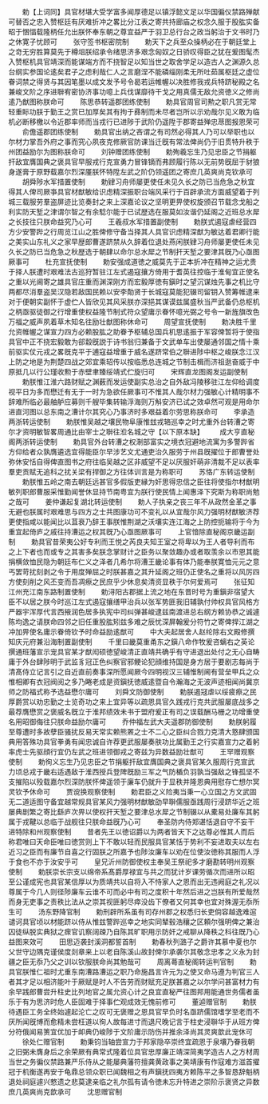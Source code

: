 <!-- { "loadSidebar": true } -->
　　勅【上词同】具官材堪大受学富多闻厚德足以镇浮懿文足以华国徧仪禁路殚献可替否之忠入赞枢廷有厌难折冲之畧比分江表之寄共持廊庙之权念久服于股肱实备昭于悃愊载隆柄任允出朕怀奉东朝之尊宜益严于羽卫总行台之政当躬治于文书时乃之休寛子忧顾可
　　张守签书枢密院制
　　勅天下之兵至众操柄必在于朝廷堂上之竒无穷胜算莫先于樽俎朕绍承令绪思济多艰念匈奴之日骄叹得臣之犹在爰图髦杰入赞枢机具官靖深而能谋端方而不挠智足以知当世之取舍学足以造古人之渊源久总台纲实参国论逺矣君子之虑利哉仁人之言磨涅不能磷缁刚柔无所吐茹属枢廷之虚位眷词禁之得贤与其因笔墨以成文发予号令曷若运帷幄以决胜修我戎兵特跻秘殿之名兼峻文阶之序进聨宥密协济事功噫上兵伐谋靡待干戈之用真儒无敌允资徳义之修尚逺乃猷图称朕命可
　　陈思恭转遥郡团练使制
　　勅具官周官司勲之职凡赏无常轻重眎功朕于勤王之赏已加厚矣其有拘于彞制而未尽者岂所以示劝哉尔见义敢为临机必断移檄以令近郡率师而当戎行已进陟于武阶仍遥陞于郡寄益殚忠荩图报恩荣可
　　俞儋遥郡团练使制
　　勅具官出纳之吝谓之有司然必得其人乃可以举职也以尔材力掌吾外府之事而究心夙夜克修厥官防课当迁旣有常法俾尚仍于旧贯特升秩于州团益励尔为图称朕命可
　　刘钟赠团练使制
　　勅殉羲忘生乃见忠臣之节捐躯扞敌宜膺国典之褒具官早服戎行克宣勇力冒锋镝而弗顾履行陈以无前势旣屈于豺狼身遂膏于原野载嘉尔烈深厪朕怀特陞左武之阶仍领遥团之寄庶几英爽尚克钦承可
　　胡舜陟水军措置使制
　　勅肄习舟师屡更使任未见久长之防已当危急之秋宜得其人俾司厥亊具官材猷敏给识虑精深振职台端风采行于百辟承流方面威望着于列城三载服劳羣盗屏迹比览奏封之来上深嘉论议之坚明更畀使权旋颁召节载念戈船之利实防天堑之津谓尔智之有余騐尔能于已试歴选在服莫如汝谐仍延阁之近班总水犀之长技往只朕命益究乃心可
　　王羲叔水军措置副使制
　　勅朕式遏寇虐经营四方少安警跸之行周览江山之胜俾修守备当择其人具官识虑精深猷为敏达着君卿行能之美实山东礼义之家早歴郎曹遂跻禁从久辞着位退处燕闲朕肄习舟师屡更使任未见久长之防已当危急之秋歴选于朝肆以命尔总水犀之节制扞天堑之要津其旣乃心亟图厥事可
　　杜充宣抚使制
　　勅安强成道徳之威莫先于正本折冲在精神之运尤贵于择人朕遭时艰难法古巡狩暂驻江左式遏寇攘方倚用于耆英往控临于淮甸宜正使名之重以光阃寄之雄具官庄重而渊深刚方而宏毅厚徳有鎭时之望沉谋烛先事之机比守两都尽消羣盗吴汉隐若敌国民赖以安李勣贤于长城寇莫能犯辍司留钥入赞筹帷逮来对于便朝实副怀于虚伫人皆欣见其风采朕亦深挹其谋谟兹属盛秋当严武备仍总枢机之柄亟驱徒御之行增重使权益隆节制式符众望庸示眷怀噫光弼之号令一新旌旗改色万福之威声夙着草木知名往励壮猷图称休命可
　　周望宣抚使制
　　勅决胜千里允资帷幄之谋宣力四方必赖股肱之助眷予枢辅总国兵机思逺振于军容俾暂将于使指具官中正不挠宏毅敢为郤縠旣説于诗书翁归兼备于文武单车出使屡通邻国之情十乘前驱实仗元戎之畧旣克平于逋寇益增重于威名遂跻常伯之聨进陟中枢之峻朕念江汉上防之地是为荆楚四战之郊宜乘轺传以按临悉总连城之节制击楫而济祖逖奋威于中原抵几以行公瑾收勲于赤壁聿臻绥靖式伫旋归可
　　宋辉直龙图阁发运副使制
　　勅朕惟江淮六路财赋之渊薮而发运使副实总治之自外敌冯陵移驻江左仰给调度视平日为多而懋迁有无于一时为急欲任厥事可不惟其人哉尔材力强敏心计精明事不辞难所临必最舳舻应募则千艘毕集转输浮海则万斛安济已试之效卓然可观是用命尔进直河图以总东南之漕计尔其究心乃事济时多艰益着尔劳思称朕命可
　　李承造两浙转运使制
　　勅朕惟吴越之壤民物阜康惟玆戎辂巡幸之时尤重外台转漕之寄尔才资明敏智畧周通比由宰士之聨往涖名城之守【以下原本缺】
　　成大亨直秘阁两浙转运使制
　　勅具官外台转漕之权淛部富实之境衣冠避地流寓为多警跸省方仰给者众孰膺遴选宜得能臣尔早涉艺文尤通吏治久服劳于州县旣擢位于郎曹誉处弥休安恬自得俾直图书之府往临吴越之区非威望不足以厌服奸萌非清裁不足以表率羣吏贡赋无追科之扰关梁有捍御之方往体训言是为称职可
　　苏恪广东转运使制
　　勅朕惟五岭之南去朝廷远甚官多假版吏縁为奸思得忠信之臣往将使指尔材猷明敏列职郎曹服采惟勤闻誉休显持节南粤宜为朕行使民情上闻惠泽下究斯为称职尚勉之哉可
　　姜仲谦起复湖北转运使制
　　勅人子执亲之丧三年不从政然金革之事无避也朕属时艰难思与四方之士共图康功可不变礼以从宜哉尔风力强明材猷敏济荐更使指咸以能闻比以苴衰乃辞王事朕惟荆湖之沃壤实连江海之上防控扼输将于今为重宜起倚庐之戚往持漕运之权其旣乃心亟图厥事可
　　上官愔除直秘阁京畿运副制
　　勅具官昔荣夷公好专利而王悦之芮良夫知王室之将卑以为王人者导利而布之上下者也而或专之其害多矣朕念掌财计之臣务以聚敛趣办或者取羡余以市恩其能捐横敛恤民隐为朝廷布仁义之泽者几希尔将漕王畿论事有体乃能奉朕寛恤元元之意丐罢苛扰刻剥之令于用度殚屈之时朕甚嘉之其升延阁之班仍正使名之重将以风厉四方使刻削之风丕变而吾凋瘵之民庶乎少休息矣清资显秩于尔何爱焉可
　　张征知江州充江南东路制置使制
　　勅浔阳古郡据上流之地在东晋时号为重鎭非宿望大臣不以居之朕今时巡江左式遏寇攘缮甲治兵以张军势匪我旧辅孰付帅权具官风格方严器宇浑厚代言西掖润色居多执宪中司纠弹甚峻逮兹南渡进总右纲方赖协恭之诚遽陈均逸之请朕命四邻之旧任重股肱矧兹多难之辰忧深屏翰爰分符竹之寄俾捍江湖之冲加畀使名庸示眷倚钦予时命益励逺猷可
　　中大夫起居舍人赵纶除右文殿修撰知庆元府兼沿海制置副使制
　　千里曰畿莫重甬东之鎭八命作牧爰咨螭右之英论撰通班藩宣示宠具官某才猷闳硕徳望峻清正直靖共确乎有守进退出处付之无心自畴庸于外台肆陟明于武监豸冠正色纠察官邪鲠论犯顔维持国是身方居于要剧志每尚于清髙侍立记言引之自近直前奏事深所愿闻厥今四明视汉三辅惟制阃有营垒甲兵之众惟相卿有衣冠阀阅之多乃睠老成是资鎭抚徳威逺暨自令瀚海之无波声迹相闻尚冀京师之防福式称予选益懋尔庸可
　　刘舜文防御使制
　　勅朕遏冦虐以绥疲瘵之民厚爵赏以劝忠勤之士览奇功之来上宜异等以疏恩具官久践戎行克共武服屡底战多之最荐膺懋赏之褒威名旣立于淮邦绩效未书于盟府爰正有司之误载酬马栅之功增重使名用昭御侮往只朕命益励尔庸可
　　乔仲福左武大夫遥郡防御使制
　　勅朕躬履至尊遭时多故孽臣骚扰反易天常实赖熊罴之士不二心之臣纠合戮力克清大憝肆颁国典用答殊功具官拳勇有闻忠诚自许荐更武服屡奏肤功比属勤王之行实嘉宣力之着躬率虎士先驱顔行宜仍左武之班进领御戎之寄兹为异数益励壮猷可
　　王罕赠观察使制
　　勅徇义忘生乃见忠臣之节捐躯扞敌宜膺国典之褒具官某久服周行克宣武力顷总戎于畿右适遇敌于淮西授兵登陴旣励三军之气防楯负羽孰当强敌之锋孤坚不支摧陷以殁载嘉尔烈深防朕怀俾遥领于廉车仍就升于显秩并隆恩典用慰存亡想尔冥灵钦予休命可
　　贾谠换观察使制
　　勅君臣之义险夷当秉一心立国之方文武固无二道适图守备宜越常规具官某风力强明材猷敏劭早聨儒服亟践周行浸跻华近之班屡典剧繁之寄比繇庐次畀以使权扞天堑之要津总水犀之节制辍以从橐易处廉车其躬属于戎鞬以总临于战舰往只朕命益旣乃心可
　　奉圣防内侍郑谌恬退自守不妄干进特除和州观察使制
　　昔者先王以徳诏爵以为两者皆天下之达尊必惟其人而后称君唯曰天命臣唯曰徳赏则上下不敢以轻而民服具官某恬于势利不妄进取夫以左右近习之臣而有廉节自喜之行固朕之所嘉予也陟汝廉车以劝在位使汝徳称其服而人浮于食也不亦于汝安乎可
　　皇兄沂州防御使权主奉吴王祭祀多才磨勘转明州观察使制
　　勅朕崇长宗支以绵帝系髙爵厚禄宜与共之而犹计岁课劳循次而进所以昭至公谨成宪也具官某信厚以为质靖共以自将入不恃家人之恩而出无违阙庭之礼况以尊属于今几人则径陟廉车云谁不可而必中有司之度积十年然后进之岂朕有所爱哉然而身无吏事之责秩比法从之崇其视匪躬尽瘁没齿下僚者又何其幸也宜对殊渥无忝所生可
　　汤东野降官制
　　勅刑辟所系虽有司存州郡之权悉归长吏倘容越逸难逭谴诃具官顷以材能跻以侍从惟兹警跸巡幸之地实同辇毂浩穰之区頼尔强明俾之兼治囚徒纵脱实典狱之瘝官讥察阔疎乃自陈其旷职用示防奸之戒聊从降秩之科往既乃心益图来效可
　　田思迈袭封溪洞都誓首制
　　勅春秋列潞子之爵许其慕中夏也尔父世守边隅克谨侯度剡章来上以老自陈溪山故封俾尔承袭尔其敬念忠孝之义永为封疆之臣无忝乃父之训以钦服朕命尚其勉哉可
　　周离蕚直秘阁转运判官制
　　勅具官朕惟仁祖时尤重东南漕路漕运之职乃命施昌言许元为之使又命马遵为判官三人者其才足以相济能叶于厥赋是时人不告劳而财赋充足朕甚嘉之以尔学问甚富材力有余早践郎曹尝升柱史比列地官之属允资心计之良宜直秘严往图邦用能通世务儒者虽乐于有为思济时危人臣固难于择事伫观成效无愧前修可
　　董逌赠官制
　　勅朕待遇臣工务全终始遽起沦亡之叹可无褒赠之恩具官早负时名亟跻儒馆嗜学至老而不厌所闻旣博而愈精未尝枉道以徇人故每进寸而退尺晚记言于柱史浸聨华于从班方俾分符俄闻易箦宜优加于卹典仍峻陟于文阶庸示防伤并推余泽尚其灵爽歆此宠休可
　　徐处仁赠官制
　　勅秉钧当轴尝宣力于邦家隐卒崇终宜疏恩于泉壤乃眷我朝之旧弼未膺身后之余荣厥有典常式隆着位具官忠厚廉正靖深简夷学造古人之方材周当世之务徧仪禁路兼严乐侍从之能屡典藩符擅龚黄政事之美靖康有作寇难方滋首擢冠于机衡遂再安于龟鼎总领众职已闻魏相之有声鎭抚四夷方赖陈平之多智恳辞魁柄退处祠庭遽兴憗遗之悲莫逮亲临之礼尔孤有请令徳未忘升特进之崇阶示褒贤之异数庶几英爽尚克歆承可
　　沈思赠官制
